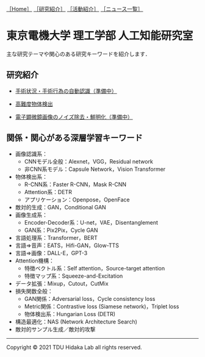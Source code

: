 [1]: /
[2]: /research/
[3]: /activity/
[4]: /news/
[［Home］][1] [［研究紹介］][2] [［活動紹介］][3] [［ニュース一覧］][4]

# 東京電機大学 理工学部 人工知能研究室

<meta name="description" content="東京電機大学 理工学部 人工知能研究室のホームページです．深層学習（Deep Learning）による画像認識・画像生成をはじめとするAI技術の研究を行っています．音声認識・音声生成・自然言語処理などにも手を伸ばしています．">

主な研究テーマや関心のある研究キーワードを紹介します．


[5]: /research/surgery/
[6]: /research/detection/
[7]: /research/denoising/

## 研究紹介
  + [手術状況・手術行為の自動認識（準備中）][5]

  + [高難度物体検出][6]

  + [電子顕微鏡画像のノイズ除去・鮮明化（準備中）][7]

## 関係・関心がある深層学習キーワード
  + 画像認識系：
    + CNNモデル全般：Alexnet，VGG，Residual network
    + 非CNN系モデル：Capsule Network，Vision Transformer
  + 物体検出系：
    + R-CNN系：Faster R-CNN，Mask R-CNN
    + Attention系：DETR
    + アプリケーション：Openpose，OpenFace
  + 敵対的生成：GAN，Conditional GAN
  + 画像生成系：
    + Encoder-Decoder系：U-net，VAE，Disentanglement
    + GAN系：Pix2Pix，Cycle GAN
  + 言語処理系：Transformer，BERT
  + 言語⇒音声：EATS，Hifi-GAN，Glow-TTS
  + 言語⇒画像：DALL-E，GPT-3
  + Attention機構：
    + 特徴ベクトル系：Self attention，Source-target attention
    + 特徴マップ系：Squeeze-and-Excitation
  + データ拡張：Mixup，Cutout，CutMix
  + 損失関数全般：
    + GAN関係：Adversarial loss，Cycle consistency loss
    + Metric関係：Contrastive loss (Siamese network)，Triplet loss
    + 物体検出系：Hungarian Loss (DETR)
  + 構造最適化：NAS (Network Architecture Search)
  + 敵対的サンプル生成／敵対的攻撃


---
Copyright &copy; 2021 TDU Hidaka Lab all rights reserved. 
